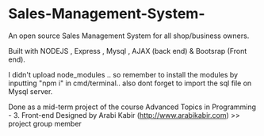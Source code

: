 # Sales-Management-System-
An open source Sales Management System for all shop/business owners.

Built with NODEJS , Express , Mysql , AJAX (back end) & Bootsrap (Front end).

I didn't upload node_modules .. so remember to install the modules by inputting "npm i" in cmd/terminal.. also dont forget to import the sql file on Mysql server.

Done as a mid-term project of the course Advanced Topics in Programming - 3.
Front-end Designed by Arabi Kabir (http://www.arabikabir.com) >> project group member

